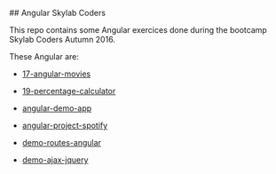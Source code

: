 ## Angular Skylab Coders

This repo contains some Angular exercices done during the bootcamp Skylab Coders Autumn 2016.

These Angular are:

* [17-angular-movies](https://github.com/FerranGT/Angular/tree/master/17-angular-movies)

* [19-percentage-calculator](https://github.com/FerranGT/Angular/tree/master/19-percentage-calculator)

* [angular-demo-app](https://github.com/FerranGT/Angular/tree/master/angular-demo-app)

* [angular-project-spotify](https://github.com/FerranGT/Angular/tree/master/17-angular-movies)

* [demo-routes-angular](https://github.com/FerranGT/Angular/tree/master/17-angular-movies)

* [demo-ajax-jquery](https://github.com/FerranGT/Angular/tree/master/17-angular-movies)

